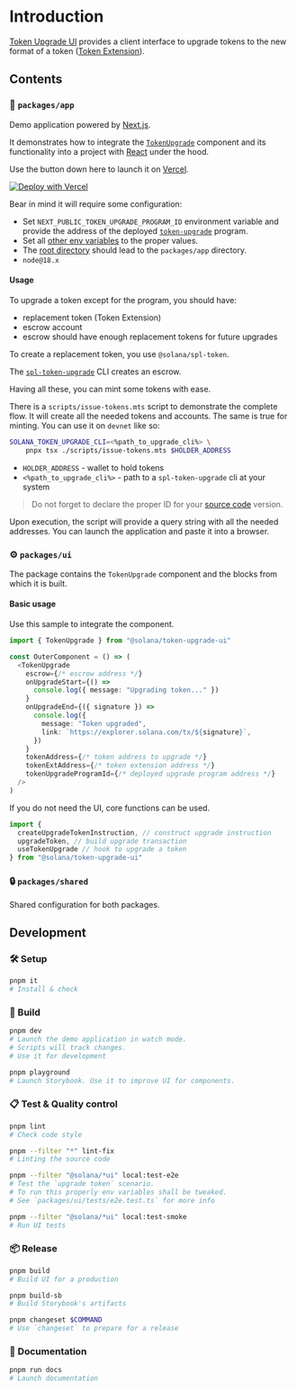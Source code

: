# Introduction 

[Token Upgrade UI](https://github.com/hoodieshq/token-upgrade-ui) provides a client interface to upgrade tokens to the new format of a token ([Token Extension](https://solana.com/solutions/token-extensions)).

## Contents

### 🚀 `packages/app`

Demo application powered by [Next.js](https://nextjs.org).

It demonstrates how to integrate the [`TokenUpgrade`](https://github.com/hoodieshq/token-upgrade-ui/blob/main/packages/app/src/widgets/index-page.tsx#L52-L67) component and its functionality into a project with [React](https://react.dev) under the hood.

Use the button down here to launch it on [Vercel](https://vercel.com).

[![Deploy with Vercel](https://vercel.com/button)](https://vercel.com/new/clone?repository-url=https%3A%2F%2Fgithub.com%2Fhoodieshq%2Ftoken-upgrade-ui&env=NEXT_PUBLIC_CLUSTER_URL&env=NEXT_PUBLIC_ESCROW_AUTHY_ADDRESS&env=NEXT_PUBLIC_ORIGIN_TOKEN_ADDRESS&env=NEXT_PUBLIC_TARGET_TOKEN_ADDRESS&env=NEXT_PUBLIC_TOKEN_UPGRADE_PROGRAM_ID&envDescription=Upgrade%20Program%20Address%20Variables&root-directory=packages%2Fapp&project-name=solana-token-upgrade-app&repository-name=solana-token-upgrade-app&demo-title=Token%20Upgrade%20UI&demo-description=App%20to%20Upgrade%20Token%20on%20Solana%20Blockchain)

Bear in mind it will require some configuration:

- Set `NEXT_PUBLIC_TOKEN_UPGRADE_PROGRAM_ID` environment variable and provide the address of the deployed [`token-upgrade`](https://github.com/solana-labs/solana-program-library/tree/master/token-upgrade) program.
- Set all [other env variables](/packages/app/.env) to the proper values.
- The [root directory](https://vercel.com/docs/deployments/configure-a-build#root-directory) should lead to the `packages/app` directory.
- `node@18.x`

#### Usage

To upgrade a token except for the program, you should have:
- replacement token (Token Extension)
- escrow account
- escrow should have enough replacement tokens for future upgrades

To create a replacement token, you use `@solana/spl-token`.

The [`spl-token-upgrade`](https://github.com/solana-labs/solana-program-library/tree/master/token-upgrade/cli) CLI creates an escrow.

Having all these, you can mint some tokens with ease.

There is a `scripts/issue-tokens.mts` script to demonstrate the complete flow. It will create all the needed tokens and accounts. The same is true for minting. You can use it on `devnet` like so:

```sh
SOLANA_TOKEN_UPGRADE_CLI=<%path_to_upgrade_cli%> \
    pnpx tsx ./scripts/issue-tokens.mts $HOLDER_ADDRESS
```
- `HOLDER_ADDRESS` - wallet to hold tokens
- `<%path_to_upgrade_cli%>` - path to a `spl-token-upgrade` cli at your system

> Do not forget to declare the proper ID for your [source code](https://github.com/solana-labs/solana-program-library/blob/master/token-upgrade/program/src/lib.rs#L15) version.

Upon execution, the script will provide a query string with all the needed addresses. You can launch the application and paste it into a browser.

### ⚙️  `packages/ui`

The package contains the `TokenUpgrade` component and the blocks from which it is built.

#### Basic usage

Use this sample to integrate the component.

```typescript
import { TokenUpgrade } from "@solana/token-upgrade-ui"

const OuterComponent = () => (
  <TokenUpgrade
    escrow={/* escrow address */}
    onUpgradeStart={() =>
      console.log({ message: "Upgrading token..." })
    }
    onUpgradeEnd={({ signature }) =>
      console.log({
        message: "Token upgraded",
        link: `https://explorer.solana.com/tx/${signature}`,
      })
    }
    tokenAddress={/* token address to upgrade */}
    tokenExtAddress={/* token extension address */}
    tokenUpgradeProgramId={/* deployed upgrade program address */}
  />
)
```

If you do not need the UI, core functions can be used.

```typescript
import { 
  createUpgradeTokenInstruction, // construct upgrade instruction
  upgradeToken, // build upgrade transaction
  useTokenUpgrade // hook to upgrade a token
} from "@solana/token-upgrade-ui"
```

### 🔒 `packages/shared`

Shared configuration for both packages.

## Development

### 🛠️ Setup

```sh
pnpm it
# Install & check
```

### 💪 Build

```sh
pnpm dev
# Launch the demo application in watch mode.
# Scripts will track changes. 
# Use it for development
```

```sh
pnpm playground
# Launch Storybook. Use it to improve UI for components.
```

### 📋 Test & Quality control

```sh
pnpm lint
# Check code style
```

```sh
pnpm --filter "*" lint-fix
# Linting the source code
```

```sh
pnpm --filter "@solana/*ui" local:test-e2e
# Test the `upgrade token` scenario. 
# To run this properly env variables shall be tweaked. 
# See `packages/ui/tests/e2e.test.ts` for more info
```

```sh
pnpm --filter "@solana/*ui" local:test-smoke
# Run UI tests
```

### 📦 Release

```sh
pnpm build
# Build UI for a production
```

```sh
pnpm build-sb
# Build Storybook's artifacts
```

```sh
pnpm changeset $COMMAND
# Use `changeset` to prepare for a release
```

### 📒 Documentation

```sh
pnpm run docs
# Launch documentation
```
